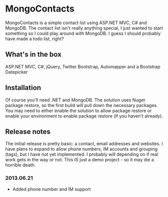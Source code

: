 MongoContacts
=============

MongoContacts is a simple contact list using ASP.NET MVC, C# and MongoDB. The contact list isn't really anything special, I just wanted to start something so I could play around with MongoDB. I guess I should probably have made a todo list, right?

What's in the box
-----------------
ASP.NET MVC, C#, jQuery, Twitter Bootstrap, Automapper and a Bootstrap Datepicker

Installation
------------
Of course you'll need .NET and MongoDB. The solution uses Nuget package restore, so the first build will pull down the necessary packages. You may need to either enable the solution to allow package restore or enable your environment to enable package restore (if you haven't already).

Release notes
-------------
The initial release is pretty basic: a contact, email addresses and websites. I have plans to expand to allow phone numbers, IM accounts and grouping (tags), but I have not yet implemented. I probably will depending on if real work gets in the way or not. This *IS* just a demo project - so it may die a horrible death.

### 2013.06.21
- Added phone number and IM support
